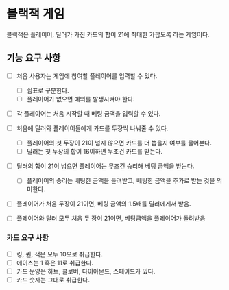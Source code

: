 # 블랙잭 게임

블랙잭은 플레이어, 딜러가 가진 카드의 합이 21에 최대한 가깝도록 하는 게임이다.

## 기능 요구 사항

- [ ] 처음 사용자는 게임에 참여할 플레이어를 입력할 수 있다.
  - [ ] 쉼표로 구분한다.
  - [ ] 플레이어가 없으면 예외를 발생시켜야 한다.
- [ ] 각 플레이어는 처음 시작할 때 베팅 금액을 입력할 수 있다.
- [ ] 처음에 딜러와 플레이어들에게 카드를 두장씩 나눠줄 수 있다.
  - [ ] 플레이어의 첫 두장이 21이 넘지 않으면 카드를 더 뽑을지 여부를 물어본다.
  - [ ] 딜러는 첫 두장의 합이 16이하면 무조건 카드를 받는다.
- [ ] 딜러의 합이 21이 넘으면 플레이어는 무조건 승리해 베팅 금액을 받는다.
  - [ ] 플레이어의 승리는 베팅한 금액을 돌려받고, 베팅한 금액을 추가로 받는 것을 의미한다.
- [ ] 플레이어가 처음 두장이 21이면, 베팅 금액의 1.5배를 딜러에게서 받음.
- [ ] 플레이어와 딜러 모두 처음 두 장이 21이면, 베팅금액을 플레이어가 돌려받음



### 카드 요구 사항

- [ ] 킹, 퀸, 잭은 모두 10으로 취급한다.
- [ ] 에이스는 1 혹은 11로 취급한다.
- [ ] 카드 문양은 하트, 클로버, 다이아몬드, 스페이드가 있다.
- [ ] 카드 숫자는 그대로 취급한다.